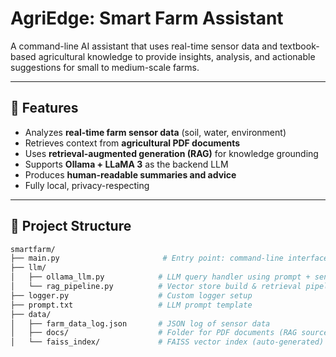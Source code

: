 # AgriEdge: Smart Farm Assistant

A command-line AI assistant that uses real-time sensor data and textbook-based agricultural knowledge to provide insights, analysis, and actionable suggestions for small to medium-scale farms.

---

## 🚀 Features

- Analyzes **real-time farm sensor data** (soil, water, environment)
- Retrieves context from **agricultural PDF documents**
- Uses **retrieval-augmented generation (RAG)** for knowledge grounding
- Supports **Ollama + LLaMA 3** as the backend LLM
- Produces **human-readable summaries and advice**
- Fully local, privacy-respecting

---

## 📁 Project Structure

```bash
smartfarm/
├── main.py                       # Entry point: command-line interface
├── llm/
│   ├── ollama_llm.py            # LLM query handler using prompt + sensor + RAG
│   └── rag_pipeline.py          # Vector store build & retrieval pipeline
├── logger.py                    # Custom logger setup
├── prompt.txt                   # LLM prompt template
├── data/
│   ├── farm_data_log.json       # JSON log of sensor data
│   ├── docs/                    # Folder for PDF documents (RAG source)
│   └── faiss_index/             # FAISS vector index (auto-generated)

